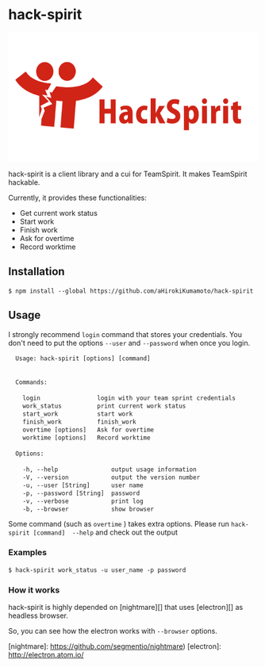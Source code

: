 # hack-spirit

<img height="260" src="logo.png">

hack-spirit is a client library and a cui for TeamSpirit.
It makes TeamSpirit hackable.

Currently, it provides these functionalities:

- Get current work status
- Start work
- Finish work
- Ask for overtime
- Record worktime

## Installation

```
$ npm install --global https://github.com/aHirokiKumamoto/hack-spirit
```


## Usage

I strongly recommend `login` command that stores your credentials.
You don't need to put the options `--user` and `--password` when once you login.

```
  Usage: hack-spirit [options] [command]


  Commands:

    login                login with your team sprint credentials
    work_status          print current work status
    start_work           start work
    finish_work          finish_work
    overtime [options]   Ask for overtime
    worktime [options]   Record worktime

  Options:

    -h, --help               output usage information
    -V, --version            output the version number
    -u, --user [String]      user name
    -p, --password [String]  password
    -v, --verbose            print log
    -b, --browser            show browser
```


Some command (such as `overtime` ) takes extra options.
Please run `hack-spirit [command]  --help` and check out the output


### Examples

```
$ hack-spirit work_status -u user_name -p password
```

### How it works

hack-spirit is highly depended on
[nightmare][] that uses [electron][] as headless browser.

So, you can see how the electron works with `--browser` options.


[nightmare]: https://github.com/segmentio/nightmare)
[electron]:  http://electron.atom.io/
